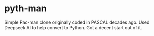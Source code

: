 # pyth-man
Simple Pac-man clone originally coded in PASCAL decades ago. Used Deepseek AI to help convert to Python. Got a decent start out of it.
